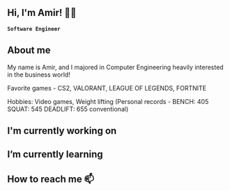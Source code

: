 ## Hi, I'm Amir! 🤴🏻

**` Software Engineer `**

##  About me 
My name is Amir, and I majored in Computer Engineering heavily interested in the business world!

Favorite games - CS2, VALORANT, LEAGUE OF LEGENDS, FORTNITE

Hobbies: Video games, Weight lifting (Personal records - BENCH: 405 SQUAT: 545 DEADLIFT: 655 conventional) 

## I'm currently working on 

##  I’m currently learning

## How to reach me 📫
